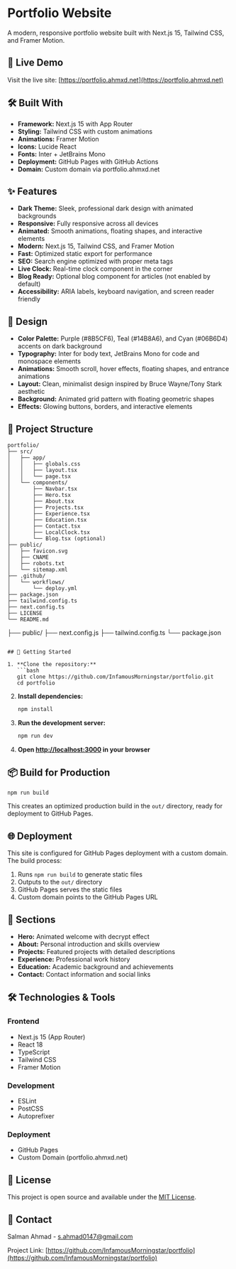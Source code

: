# Portfolio Website

A modern, responsive portfolio website built with Next.js 15, Tailwind CSS, and Framer Motion.

## 🚀 Live Demo

Visit the live site: [https://portfolio.ahmxd.net](https://portfolio.ahmxd.net)

## 🛠️ Built With

- **Framework:** Next.js 15 with App Router
- **Styling:** Tailwind CSS with custom animations
- **Animations:** Framer Motion
- **Icons:** Lucide React
- **Fonts:** Inter + JetBrains Mono
- **Deployment:** GitHub Pages with GitHub Actions
- **Domain:** Custom domain via portfolio.ahmxd.net

## ✨ Features

- **Dark Theme:** Sleek, professional dark design with animated backgrounds
- **Responsive:** Fully responsive across all devices
- **Animated:** Smooth animations, floating shapes, and interactive elements
- **Modern:** Next.js 15, Tailwind CSS, and Framer Motion
- **Fast:** Optimized static export for performance
- **SEO:** Search engine optimized with proper meta tags
- **Live Clock:** Real-time clock component in the corner
- **Blog Ready:** Optional blog component for articles (not enabled by default)
- **Accessibility:** ARIA labels, keyboard navigation, and screen reader friendly

## 🎨 Design

- **Color Palette:** Purple (#8B5CF6), Teal (#14B8A6), and Cyan (#06B6D4) accents on dark background
- **Typography:** Inter for body text, JetBrains Mono for code and monospace elements
- **Animations:** Smooth scroll, hover effects, floating shapes, and entrance animations
- **Layout:** Clean, minimalist design inspired by Bruce Wayne/Tony Stark aesthetic
- **Background:** Animated grid pattern with floating geometric shapes
- **Effects:** Glowing buttons, borders, and interactive elements

## 📁 Project Structure

```
portfolio/
├── src/
│   ├── app/
│   │   ├── globals.css
│   │   ├── layout.tsx
│   │   └── page.tsx
│   └── components/
│       ├── Navbar.tsx
│       ├── Hero.tsx
│       ├── About.tsx
│       ├── Projects.tsx
│       ├── Experience.tsx
│       ├── Education.tsx
│       ├── Contact.tsx
│       ├── LocalClock.tsx
│       └── Blog.tsx (optional)
├── public/
│   ├── favicon.svg
│   ├── CNAME
│   ├── robots.txt
│   └── sitemap.xml
├── .github/
│   └── workflows/
│       └── deploy.yml
├── package.json
├── tailwind.config.ts
├── next.config.ts
├── LICENSE
└── README.md
```
├── public/
├── next.config.js
├── tailwind.config.ts
└── package.json
```

## 🚀 Getting Started

1. **Clone the repository:**
   ```bash
   git clone https://github.com/InfamousMorningstar/portfolio.git
   cd portfolio
   ```

2. **Install dependencies:**
   ```bash
   npm install
   ```

3. **Run the development server:**
   ```bash
   npm run dev
   ```

4. **Open [http://localhost:3000](http://localhost:3000) in your browser**

## 📦 Build for Production

```bash
npm run build
```

This creates an optimized production build in the `out/` directory, ready for deployment to GitHub Pages.

## 🌐 Deployment

This site is configured for GitHub Pages deployment with a custom domain. The build process:

1. Runs `npm run build` to generate static files
2. Outputs to the `out/` directory
3. GitHub Pages serves the static files
4. Custom domain points to the GitHub Pages URL

## 📱 Sections

- **Hero:** Animated welcome with decrypt effect
- **About:** Personal introduction and skills overview
- **Projects:** Featured projects with detailed descriptions
- **Experience:** Professional work history
- **Education:** Academic background and achievements
- **Contact:** Contact information and social links

## 🛠️ Technologies & Tools

### Frontend
- Next.js 15 (App Router)
- React 18
- TypeScript
- Tailwind CSS
- Framer Motion

### Development
- ESLint
- PostCSS
- Autoprefixer

### Deployment
- GitHub Pages
- Custom Domain (portfolio.ahmxd.net)

## 📄 License

This project is open source and available under the [MIT License](LICENSE).

## 📧 Contact

Salman Ahmad - [s.ahmad0147@gmail.com](mailto:s.ahmad0147@gmail.com)

Project Link: [https://github.com/InfamousMorningstar/portfolio](https://github.com/InfamousMorningstar/portfolio)
